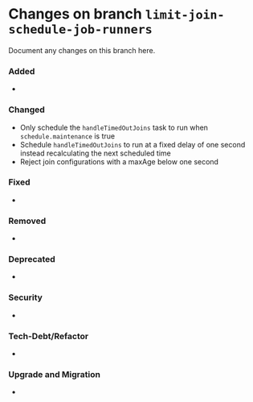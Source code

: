 # Changes on branch `limit-join-schedule-job-runners`
Document any changes on this branch here.
### Added
- 

### Changed
- Only schedule the `handleTimedOutJoins` task to run when `schedule.maintenance` is true
- Schedule `handleTimedOutJoins` to run at a fixed delay of one second instead recalculating the next scheduled time
- Reject join configurations with a maxAge below one second

### Fixed
- 

### Removed
- 

### Deprecated
- 

### Security
- 

### Tech-Debt/Refactor
- 

### Upgrade and Migration
- 
